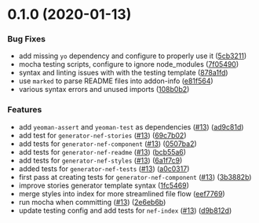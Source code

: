 # 0.1.0 (2020-01-13)


### Bug Fixes

* add missing `yo` dependency and configure to properly use it ([5cb3211](https://github.com/Nasdaq/alfheim/commit/5cb3211))
* mocha testing scripts, configure to ignore node_modules ([7f05490](https://github.com/Nasdaq/alfheim/commit/7f05490))
* syntax and linting issues with with the testing template ([878a1fd](https://github.com/Nasdaq/alfheim/commit/878a1fd))
* use `marked` to parse README files into addon-info ([e81f564](https://github.com/Nasdaq/alfheim/commit/e81f564))
* various syntax errors and unused imports ([108b0b2](https://github.com/Nasdaq/alfheim/commit/108b0b2))


### Features

* add `yeoman-assert` and `yeoman-test` as dependencies ([#13](https://github.com/Nasdaq/alfheim/issues/13)) ([ad9c81d](https://github.com/Nasdaq/alfheim/commit/ad9c81d))
* add test for `generator-nef-stories` ([#13](https://github.com/Nasdaq/alfheim/issues/13)) ([69c7b02](https://github.com/Nasdaq/alfheim/commit/69c7b02))
* add tests for `generator-nef-component` ([#13](https://github.com/Nasdaq/alfheim/issues/13)) ([0507ba2](https://github.com/Nasdaq/alfheim/commit/0507ba2))
* add tests for `generator-nef-readme` ([#13](https://github.com/Nasdaq/alfheim/issues/13)) ([bcb55a6](https://github.com/Nasdaq/alfheim/commit/bcb55a6))
* add tests for `generator-nef-styles` ([#13](https://github.com/Nasdaq/alfheim/issues/13)) ([6a1f7c9](https://github.com/Nasdaq/alfheim/commit/6a1f7c9))
* added tests for `generator-nef-tests` ([#13](https://github.com/Nasdaq/alfheim/issues/13)) ([a0c0317](https://github.com/Nasdaq/alfheim/commit/a0c0317))
* first pass at creating tests for `generator-nef-component` ([#13](https://github.com/Nasdaq/alfheim/issues/13)) ([3b3882b](https://github.com/Nasdaq/alfheim/commit/3b3882b))
* improve stories generator template syntax ([1fc5469](https://github.com/Nasdaq/alfheim/commit/1fc5469))
* merge styles into index for more streamlined file flow ([eef7769](https://github.com/Nasdaq/alfheim/commit/eef7769))
* run mocha when committing ([#13](https://github.com/Nasdaq/alfheim/issues/13)) ([2e6eb6b](https://github.com/Nasdaq/alfheim/commit/2e6eb6b))
* update testing config and add tests for `nef-index` ([#13](https://github.com/Nasdaq/alfheim/issues/13)) ([d9b812d](https://github.com/Nasdaq/alfheim/commit/d9b812d))



